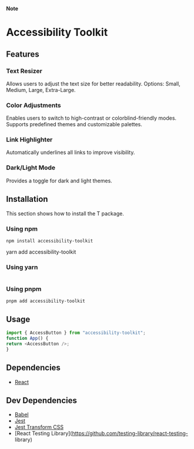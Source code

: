 **Note**

# Accessibility Toolkit

## Features

### Text Resizer
Allows users to adjust the text size for better readability.
Options: Small, Medium, Large, Extra-Large.

### Color Adjustments
Enables users to switch to high-contrast or colorblind-friendly modes.
Supports predefined themes and customizable palettes.

### Link Highlighter
Automatically underlines all links to improve visibility.

### Dark/Light Mode
Provides a toggle for dark and light themes.


## Installation
This section shows how to install the T package.

### Using npm
```
npm install accessibility-toolkit
```
yarn add accessibility-toolkit
### Using yarn
```
```
### Using pnpm
```
pnpm add accessibility-toolkit
```
## Usage
```js
import { AccessButton } from "accessibility-toolkit";
function App() {
return <AccessButton />;
}
```
## Dependencies
- [React](https://github.com/facebook/react)
## Dev Dependencies
- [Babel](https://github.com/babel/babel)
- [Jest](https://github.com/jestjs/jest)
- [Jest Transform CSS](https://github.com/dferber90/jest-transform-css)
- [React Testing Library](https://github.com/testing-library/react-testing-
library)
